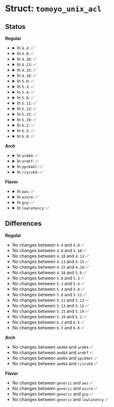 # Struct: <code>tomoyo_unix_acl</code>

## Status
<b>Regular</b>
<ul>
<li>
<details>
<summary>In <code>4.4</code>: ✅</summary>

```c
struct tomoyo_unix_acl {
    struct tomoyo_acl_info head;
    u8 protocol;
    u8 perm;
    struct tomoyo_name_union name;
};
```
</details>
</li>
<li>
<details>
<summary>In <code>4.8</code>: ✅</summary>

```c
struct tomoyo_unix_acl {
    struct tomoyo_acl_info head;
    u8 protocol;
    u8 perm;
    struct tomoyo_name_union name;
};
```
</details>
</li>
<li>
<details>
<summary>In <code>4.10</code>: ✅</summary>

```c
struct tomoyo_unix_acl {
    struct tomoyo_acl_info head;
    u8 protocol;
    u8 perm;
    struct tomoyo_name_union name;
};
```
</details>
</li>
<li>
<details>
<summary>In <code>4.13</code>: ✅</summary>

```c
struct tomoyo_unix_acl {
    struct tomoyo_acl_info head;
    u8 protocol;
    u8 perm;
    struct tomoyo_name_union name;
};
```
</details>
</li>
<li>
<details>
<summary>In <code>4.15</code>: ✅</summary>

```c
struct tomoyo_unix_acl {
    struct tomoyo_acl_info head;
    u8 protocol;
    u8 perm;
    struct tomoyo_name_union name;
};
```
</details>
</li>
<li>
<details>
<summary>In <code>4.18</code>: ✅</summary>

```c
struct tomoyo_unix_acl {
    struct tomoyo_acl_info head;
    u8 protocol;
    u8 perm;
    struct tomoyo_name_union name;
};
```
</details>
</li>
<li>
<details>
<summary>In <code>5.0</code>: ✅</summary>

```c
struct tomoyo_unix_acl {
    struct tomoyo_acl_info head;
    u8 protocol;
    u8 perm;
    struct tomoyo_name_union name;
};
```
</details>
</li>
<li>
<details>
<summary>In <code>5.3</code>: ✅</summary>

```c
struct tomoyo_unix_acl {
    struct tomoyo_acl_info head;
    u8 protocol;
    u8 perm;
    struct tomoyo_name_union name;
};
```
</details>
</li>
<li>
<details>
<summary>In <code>5.4</code>: ✅</summary>

```c
struct tomoyo_unix_acl {
    struct tomoyo_acl_info head;
    u8 protocol;
    u8 perm;
    struct tomoyo_name_union name;
};
```
</details>
</li>
<li>
<details>
<summary>In <code>5.8</code>: ✅</summary>

```c
struct tomoyo_unix_acl {
    struct tomoyo_acl_info head;
    u8 protocol;
    u8 perm;
    struct tomoyo_name_union name;
};
```
</details>
</li>
<li>
<details>
<summary>In <code>5.11</code>: ✅</summary>

```c
struct tomoyo_unix_acl {
    struct tomoyo_acl_info head;
    u8 protocol;
    u8 perm;
    struct tomoyo_name_union name;
};
```
</details>
</li>
<li>
<details>
<summary>In <code>5.13</code>: ✅</summary>

```c
struct tomoyo_unix_acl {
    struct tomoyo_acl_info head;
    u8 protocol;
    u8 perm;
    struct tomoyo_name_union name;
};
```
</details>
</li>
<li>
<details>
<summary>In <code>5.15</code>: ✅</summary>

```c
struct tomoyo_unix_acl {
    struct tomoyo_acl_info head;
    u8 protocol;
    u8 perm;
    struct tomoyo_name_union name;
};
```
</details>
</li>
<li>
<details>
<summary>In <code>5.19</code>: ✅</summary>

```c
struct tomoyo_unix_acl {
    struct tomoyo_acl_info head;
    u8 protocol;
    u8 perm;
    struct tomoyo_name_union name;
};
```
</details>
</li>
<li>
<details>
<summary>In <code>6.2</code>: ✅</summary>

```c
struct tomoyo_unix_acl {
    struct tomoyo_acl_info head;
    u8 protocol;
    u8 perm;
    struct tomoyo_name_union name;
};
```
</details>
</li>
<li>
<details>
<summary>In <code>6.5</code>: ✅</summary>

```c
struct tomoyo_unix_acl {
    struct tomoyo_acl_info head;
    u8 protocol;
    u8 perm;
    struct tomoyo_name_union name;
};
```
</details>
</li>
<li>
<details>
<summary>In <code>6.8</code>: ✅</summary>

```c
struct tomoyo_unix_acl {
    struct tomoyo_acl_info head;
    u8 protocol;
    u8 perm;
    struct tomoyo_name_union name;
};
```
</details>
</li>
</ul>
<b>Arch</b>
<ul>
<li>
<details>
<summary>In <code>arm64</code>: ✅</summary>

```c
struct tomoyo_unix_acl {
    struct tomoyo_acl_info head;
    u8 protocol;
    u8 perm;
    struct tomoyo_name_union name;
};
```
</details>
</li>
<li>
<details>
<summary>In <code>armhf</code>: ✅</summary>

```c
struct tomoyo_unix_acl {
    struct tomoyo_acl_info head;
    u8 protocol;
    u8 perm;
    struct tomoyo_name_union name;
};
```
</details>
</li>
<li>
<details>
<summary>In <code>ppc64el</code>: ✅</summary>

```c
struct tomoyo_unix_acl {
    struct tomoyo_acl_info head;
    u8 protocol;
    u8 perm;
    struct tomoyo_name_union name;
};
```
</details>
</li>
<li>
<details>
<summary>In <code>riscv64</code>: ✅</summary>

```c
struct tomoyo_unix_acl {
    struct tomoyo_acl_info head;
    u8 protocol;
    u8 perm;
    struct tomoyo_name_union name;
};
```
</details>
</li>
</ul>
<b>Flavor</b>
<ul>
<li>
<details>
<summary>In <code>aws</code>: ✅</summary>

```c
struct tomoyo_unix_acl {
    struct tomoyo_acl_info head;
    u8 protocol;
    u8 perm;
    struct tomoyo_name_union name;
};
```
</details>
</li>
<li>
<details>
<summary>In <code>azure</code>: ✅</summary>

```c
struct tomoyo_unix_acl {
    struct tomoyo_acl_info head;
    u8 protocol;
    u8 perm;
    struct tomoyo_name_union name;
};
```
</details>
</li>
<li>
<details>
<summary>In <code>gcp</code>: ✅</summary>

```c
struct tomoyo_unix_acl {
    struct tomoyo_acl_info head;
    u8 protocol;
    u8 perm;
    struct tomoyo_name_union name;
};
```
</details>
</li>
<li>
<details>
<summary>In <code>lowlatency</code>: ✅</summary>

```c
struct tomoyo_unix_acl {
    struct tomoyo_acl_info head;
    u8 protocol;
    u8 perm;
    struct tomoyo_name_union name;
};
```
</details>
</li>
</ul>

## Differences
<b>Regular</b>
<ul>
<li>
No changes between <code>4.4</code> and <code>4.8</code> ✅
</li>
<li>
No changes between <code>4.8</code> and <code>4.10</code> ✅
</li>
<li>
No changes between <code>4.10</code> and <code>4.13</code> ✅
</li>
<li>
No changes between <code>4.13</code> and <code>4.15</code> ✅
</li>
<li>
No changes between <code>4.15</code> and <code>4.18</code> ✅
</li>
<li>
No changes between <code>4.18</code> and <code>5.0</code> ✅
</li>
<li>
No changes between <code>5.0</code> and <code>5.3</code> ✅
</li>
<li>
No changes between <code>5.3</code> and <code>5.4</code> ✅
</li>
<li>
No changes between <code>5.4</code> and <code>5.8</code> ✅
</li>
<li>
No changes between <code>5.8</code> and <code>5.11</code> ✅
</li>
<li>
No changes between <code>5.11</code> and <code>5.13</code> ✅
</li>
<li>
No changes between <code>5.13</code> and <code>5.15</code> ✅
</li>
<li>
No changes between <code>5.15</code> and <code>5.19</code> ✅
</li>
<li>
No changes between <code>5.19</code> and <code>6.2</code> ✅
</li>
<li>
No changes between <code>6.2</code> and <code>6.5</code> ✅
</li>
<li>
No changes between <code>6.5</code> and <code>6.8</code> ✅
</li>
</ul>
<b>Arch</b>
<ul>
<li>
No changes between <code>amd64</code> and <code>arm64</code> ✅
</li>
<li>
No changes between <code>amd64</code> and <code>armhf</code> ✅
</li>
<li>
No changes between <code>amd64</code> and <code>ppc64el</code> ✅
</li>
<li>
No changes between <code>amd64</code> and <code>riscv64</code> ✅
</li>
</ul>
<b>Flavor</b>
<ul>
<li>
No changes between <code>generic</code> and <code>aws</code> ✅
</li>
<li>
No changes between <code>generic</code> and <code>azure</code> ✅
</li>
<li>
No changes between <code>generic</code> and <code>gcp</code> ✅
</li>
<li>
No changes between <code>generic</code> and <code>lowlatency</code> ✅
</li>
</ul>
